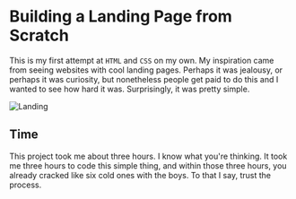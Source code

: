 # Building a Landing Page from Scratch


This is my first attempt at `HTML` and `CSS` on my own. My inspiration came from seeing websites with cool landing pages. Perhaps it was jealousy, or perhaps it was curiosity, but nonetheless people get paid to do this and I wanted to see how hard it was. Surprisingly, it was pretty simple. 



![Landing](https://cloud.githubusercontent.com/assets/22850980/26199843/6a18f6a0-3b80-11e7-9e5b-b15115e8c345.png)


## Time

This project took me about three hours. I know what you're thinking. It took me three hours to code this simple thing, and within those three hours, you already cracked like six cold ones with the boys. To that I say, trust the process.
